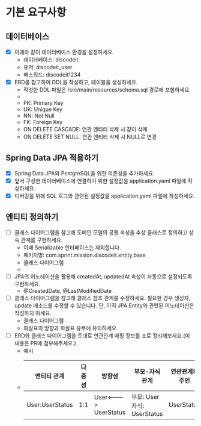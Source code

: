 # 기본 요구사항
## 데이터베이스
- [x] 아래와 같이 데이터베이스 환경을 설정하세요.
    - 데이터베이스: discodeit
    - 유저: discodeit_user
    - 패스워드: discodeit1234
- [x] ERD를 참고하여 DDL을 작성하고, 테이블을 생성하세요.
  - 작성한 DDL 파일은 /src/main/resources/schema.sql 경로에 포함하세요.
  - 
  - PK: Primary Key
  - UK: Unique Key
  - NN: Not Null
  - FK: Foreign Key
  - ON DELETE CASCADE: 연관 엔티티 삭제 시 같이 삭제
  - ON DELETE SET NULL: 연관 엔티티 삭제 시 NULL로 변경
## Spring Data JPA 적용하기
- [x] Spring Data JPA와 PostgreSQL을 위한 의존성을 추가하세요.
- [x] 앞서 구성한 데이터베이스에 연결하기 위한 설정값을 application.yaml 파일에 작성하세요.
- [x] 디버깅을 위해 SQL 로그와 관련된 설정값을 application.yaml 파일에 작성하세요.
## 엔티티 정의하기
- [ ]  클래스 다이어그램을 참고해 도메인 모델의 공통 속성을 추상 클래스로 정의하고 상속 관계를 구현하세요.
    - 이때 Serializable 인터페이스는 제외합니다.
    - 패키지명: com.sprint.mission.discodeit.entity.base
    - 클래스 다이어그램
    - 
- [ ]  JPA의 어노테이션을 활용해 createdAt, updatedAt 속성이 자동으로 설정되도록 구현하세요.
    - @CreatedDate, @LastModifiedDate
- [ ]  클래스 다이어그램을 참고해 클래스 참조 관계를 수정하세요. 필요한 경우 생성자, update 메소드를 수정할 수 있습니다. 단, 아직 JPA Entity와 관련된 어노테이션은 작성하지 마세요.
    - 클래스 다이어그램
    - 화살표의 방향과 화살표 유무에 유의하세요.
- [ ]  ERD와 클래스 다이어그램을 토대로 연관관계 매핑 정보를 표로 정리해보세요.(이 내용은 PR에 첨부해주세요.)
    - 예시
    - | 엔티티 관계          | 다중성 | 방향성                  | 부모-자식 관계                | 연관관계의 주인   |
      |-----------------|-----|----------------------|-------------------------|------------|
      | User:UserStatus | 1:1 | User<---> UserStatus | 부모: User 자식: UserStatus | UserStatus |

